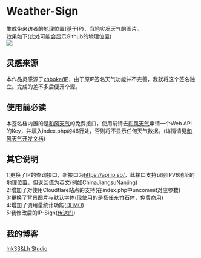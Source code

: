 # Weather-Sign
生成带来访者的地理位置(基于IP)，当地实况天气的图片。</br>
效果如下(此处可能会显示Github的地理位置)</br>
<a href="https://weas.quhyu.xyz/"><img src="https://weas.quhyu.xyz/"/></a>
<h2>灵感来源</h2>
本作品灵感源于<a href="https://github.com/xhboke/IP">xhboke/IP</a>，由于原IP签名天气功能并不完善，我就将这个签名独立。完成的差不多后便开个源。
<h2>使用前必读</h2>
本签名档内置的是<a href="https://www.heweather.com/">和风天气</a>的免费接口，使用前请去<a href="https://www.heweather.com/">和风天气</a>申请一个Web API的Key，并填入index.php的46行处，否则将不显示任何天气数据。(详情请见<a href="https://dev.heweather.com/docs/getting-started/">和风天气开发文档</a>)
<h2>其它说明</h2>
1:更换了IP的查询接口，新接口为<a href="https://api.ip.sb/">https://api.ip.sb/</a>，此接口支持识别IPV6地址的地理位置，但返回值为英文(例如ChinaJiangsuNanjing)</br>
2:增加了对使用Cloudflare站点的支持(在index.php中uncommit对应参数)</br>
3:更换了背景图片与默认字体(现使用的是杨任东竹石体，免费商用)</br>
4:增加了调用量统计功能(<a href="https://weas.quhyu.xyz/countershow.php/">DEMO</a>)</br>
5:我修改后的IP-Sign(<a href="https://github.com/Ink-33/IP-Sign/">传送门</a>)
<h2>我的博客</h2>
<a href="https://www.quhyu.xyz/">Ink33&ampLh Studio</a>